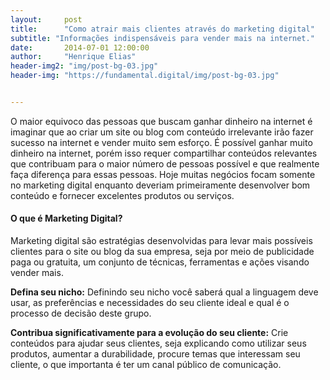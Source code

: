 ```yaml
---
layout:     post
title:      "Como atrair mais clientes através do marketing digital"
subtitle: "Informações indispensáveis para vender mais na internet."
date:       2014-07-01 12:00:00
author:     "Henrique Elias"
header-img2: "img/post-bg-03.jpg"
header-img: "https://fundamental.digital/img/post-bg-03.jpg"


---
```



<p>O maior equivoco das pessoas que buscam ganhar dinheiro na internet é imaginar que ao criar um site ou blog com conteúdo irrelevante irão fazer sucesso na internet e vender muito sem esforço. É possível ganhar muito dinheiro na internet, porém isso requer compartilhar conteúdos relevantes que contribuam para o maior número de pessoas possível e que realmente faça diferença para essas pessoas. Hoje muitas negócios focam somente no marketing digital enquanto deveriam primeiramente desenvolver bom conteúdo e fornecer excelentes produtos ou serviços.</p>

<h4 class="section-heading">O que é Marketing Digital?</h4>

Marketing digital são estratégias desenvolvidas para levar mais possíveis clientes para o site ou blog da sua empresa, seja por meio de publicidade paga ou gratuita, um conjunto de técnicas, ferramentas e ações visando vender mais.

**Defina seu nicho:** Definindo seu nicho você saberá qual a linguagem deve usar, as preferências e necessidades do seu cliente ideal e qual é o processo de decisão deste grupo.

**Contribua significativamente para a evolução do seu cliente:** Crie conteúdos para ajudar seus clientes, seja explicando como utilizar seus produtos, aumentar a durabilidade, procure temas que interessam seu cliente, o que importanta é ter um canal público de comunicação.
